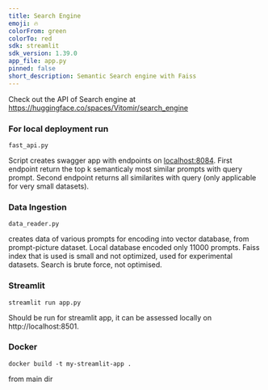 ```yaml
---
title: Search Engine
emoji: 🔥
colorFrom: green
colorTo: red
sdk: streamlit
sdk_version: 1.39.0
app_file: app.py
pinned: false
short_description: Semantic Search engine with Faiss
---
```


Check out the API of Search engine at https://huggingface.co/spaces/Vitomir/search_engine

### For local deployment run 
```
fast_api.py
```
Script creates swagger app with endpoints on [localhost:8084](http://127.0.0.1:8084/docs). First endpoint return the top k semanticaly most similar prompts with query prompt. Second endpoint returns all similarites with query (only applicable for very small datasets).

### Data Ingestion

```
data_reader.py
```
creates data of various prompts for encoding into vector database, from prompt-picture dataset. 
Local database encoded only 11000 prompts.
Faiss index that is used is small and not optimized, used for experimental datasets. Search is brute force, not optimised. 

### Streamlit
```
streamlit run app.py
```
Should be run for streamlit app, it can be assessed locally on http://localhost:8501.

### Docker
```
docker build -t my-streamlit-app .
```
from main dir

